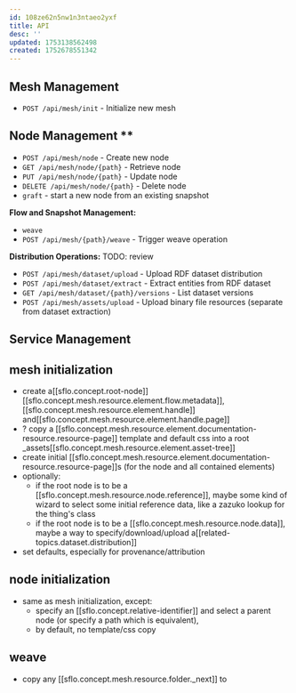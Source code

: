 ```yaml
---
id: 108ze62n5nw1n3ntaeo2yxf
title: API
desc: ''
updated: 1753138562498
created: 1752678551342
---
```


## Mesh Management ##

- `POST /api/mesh/init` - Initialize new mesh

## Node Management **

- `POST /api/mesh/node` - Create new node
- `GET /api/mesh/node/{path}` - Retrieve node
- `PUT /api/mesh/node/{path}` - Update node
- `DELETE /api/mesh/node/{path}` - Delete node
- `graft` - start a new node from an existing snapshot

**Flow and Snapshot Management:**
- `weave`
- `POST /api/mesh/{path}/weave` - Trigger weave operation

**Distribution Operations:**
TODO: review

- `POST /api/mesh/dataset/upload` - Upload RDF dataset distribution
- `POST /api/mesh/dataset/extract` - Extract entities from RDF dataset
- `GET /api/mesh/dataset/{path}/versions` - List dataset versions
- `POST /api/mesh/assets/upload` - Upload binary file resources (separate from dataset extraction)

## Service Management


## mesh initialization

- create a[[sflo.concept.root-node]] [[sflo.concept.mesh.resource.element.flow.metadata]], [[sflo.concept.mesh.resource.element.handle]] and[[sflo.concept.mesh.resource.element.handle.page]]
- ? copy a [[sflo.concept.mesh.resource.element.documentation-resource.resource-page]] template and default css into a root _assets[[sflo.concept.mesh.resource.element.asset-tree]]
- create initial [[sflo.concept.mesh.resource.element.documentation-resource.resource-page]]s (for the node and all contained elements)
- optionally:
  - if the root node is to be a [[sflo.concept.mesh.resource.node.reference]], maybe some kind of wizard to select some initial reference data, like a zazuko lookup for the thing's class
  - if the root node is to be a [[sflo.concept.mesh.resource.node.data]], maybe a way to specify/download/upload a[[related-topics.dataset.distribution]]
- set defaults, especially for provenance/attribution

## node initialization

- same as mesh initialization, except:
  - specify an [[sflo.concept.relative-identifier]] and select a parent node (or specify a path which is equivalent),
  - by default, no template/css copy

## weave

- copy any [[sflo.concept.mesh.resource.folder._next]]  to  
